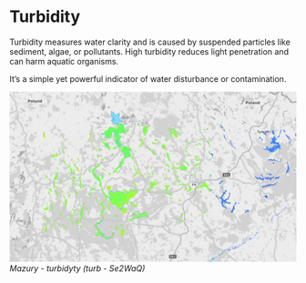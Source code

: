 # Turbidity

Turbidity measures water clarity and is caused by suspended particles like sediment, algae, or pollutants. High turbidity reduces light penetration and can harm aquatic organisms.

It’s a simple yet powerful indicator of water disturbance or contamination.

![Turbidity Example](../docs_images/turb_mazury.png)
*Mazury - turbidyty (turb - Se2WaQ)*

